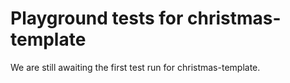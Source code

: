 # Playground tests for christmas-template
We are still awaiting the first test run for christmas-template.
